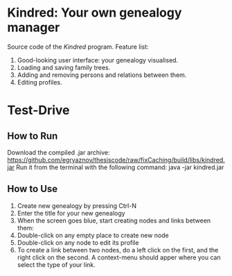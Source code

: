 # Kindred: Your own genealogy manager
Source code of the *Kindred* program.
Feature list:
1. Good-looking user interface: your genealogy visualised.
2. Loading and saving family trees.
3. Adding and removing persons and relations between them.
4. Editing profiles.

# Test-Drive
## How to Run
Download the compiled .jar archive: https://github.com/egryaznov/thesiscode/raw/fixCaching/build/libs/kindred.jar
Run it from the terminal with the following command: java -jar kindred.jar
## How to Use
1. Create new genealogy by pressing Ctrl-N
2. Enter the title for your new genealogy
3. When the screen goes blue, start creating nodes and links between them:
  1. Double-click on any empty place to create new node
  2. Double-click on any node to edit its profile
  3. To create a link between two nodes, do a left click on the first, and the right click on the second. A context-menu should apper where you can select the type of your link.
